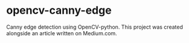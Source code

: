 # opencv-canny-edge

Canny edge detection using OpenCV-python. This project was created alongside an article written on Medium.com. 
